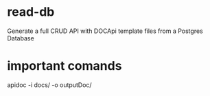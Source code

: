 # read-db
Generate a full CRUD API with DOCApi template files from a Postgres Database
# important comands
apidoc -i docs/ -o outputDoc/
